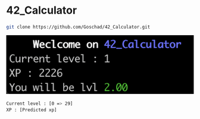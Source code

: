 # 42_Calculator

```bash
git clone https://github.com/Goschad/42_Calculator.git
```

![Screen](assets/Screen.png)

```bash
Current level : [0 => 29]
XP : [Predicted xp]
```


